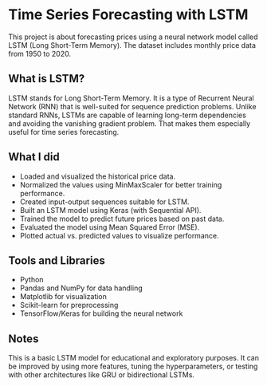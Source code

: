 # Time Series Forecasting with LSTM

This project is about forecasting prices using a neural network model called LSTM (Long Short-Term Memory). The dataset includes monthly price data from 1950 to 2020.

## What is LSTM?

LSTM stands for Long Short-Term Memory. It is a type of Recurrent Neural Network (RNN) that is well-suited for sequence prediction problems. Unlike standard RNNs, LSTMs are capable of learning long-term dependencies and avoiding the vanishing gradient problem. That makes them especially useful for time series forecasting.

## What I did

- Loaded and visualized the historical price data.
- Normalized the values using MinMaxScaler for better training performance.
- Created input-output sequences suitable for LSTM.
- Built an LSTM model using Keras (with Sequential API).
- Trained the model to predict future prices based on past data.
- Evaluated the model using Mean Squared Error (MSE).
- Plotted actual vs. predicted values to visualize performance.

## Tools and Libraries

- Python
- Pandas and NumPy for data handling
- Matplotlib for visualization
- Scikit-learn for preprocessing
- TensorFlow/Keras for building the neural network

## Notes

This is a basic LSTM model for educational and exploratory purposes. It can be improved by using more features, tuning the hyperparameters, or testing with other architectures like GRU or bidirectional LSTMs.
